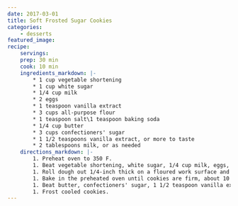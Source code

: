 ```yaml
---
date: 2017-03-01
title: Soft Frosted Sugar Cookies
categories:
    - desserts
featured_image: 
recipe:
    servings: 
    prep: 30 min
    cook: 10 min
    ingredients_markdown: |-
        * 1 cup vegetable shortening
        * 1 cup white sugar
        * 1/4 cup milk
        * 2 eggs
        * 1 teaspoon vanilla extract
        * 3 cups all-purpose flour
        * 1 teaspoon salt\1 teaspoon baking soda
        * 1/4 cup butter
        * 3 cups confectioners' sugar
        * 1 1/2 teaspoons vanilla extract, or more to taste
        * 2 tablespoons milk, or as needed
    directions_markdown: |-
        1. Preheat oven to 350 F.
        1. Beat vegetable shortening, white sugar, 1/4 cup milk, eggs, and 1 teaspoon vanilla extract together in a bowl. Whisk flour, salt, and baking soda in a separate bowl. Slowly beat flour mixture into shortening mixture to make a smooth dough.
        1. Roll dough out 1/4-inch thick on a floured work surface and cut into shapes. Arrange cookies on baking sheets.
        1. Bake in the preheated oven until cookies are firm, about 10 minutes. Let cool.
        1. Beat butter, confectioners' sugar, 1 1/2 teaspoon vanilla extract, and 2 tablespoons milk in a bowl with an electric mixer on high speed until frosting is spreadable and slightly fluffy.
        1. Frost cooled cookies.
---
```

